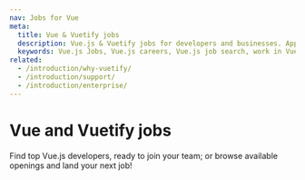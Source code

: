 ```yaml
---
nav: Jobs for Vue
meta:
  title: Vue & Vuetify jobs
  description: Vue.js & Vuetify jobs for developers and businesses. Apply to Software Engineer, Full Stack Developer, Senior Software Engineer and more!
  keywords: Vue.js Jobs, Vue.js careers, Vue.js job search, work in Vue.js, Vuetify jobs for Vue
related:
  - /introduction/why-vuetify/
  - /introduction/support/
  - /introduction/enterprise/
---
```

<script setup>
  import VueJobs from '@/components/doc/VueJobs.vue'
</script>

# Vue and Vuetify jobs

Find top Vue.js developers, ready to join your team; or browse available openings and land your next job!

<promoted slug="vue-jobs" />

<vue-jobs />

<backmatter />
